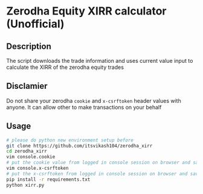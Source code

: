 # Zerodha Equity XIRR calculator (Unofficial)

## Description
The script downloads the trade information and uses current value input to calculate the XIRR of the 
zerodha equity trades

## Disclamier
Do not share your zerodha `cookie` and `x-csrftoken` header values with anyone. It can allow other to make transactions on your behalf

## Usage
```bash
# please do python new environment setup before
git clone https://github.com/itsvikash104/zerodha_xirr
cd zerodha_xirr
vim console.cookie
# put the cookie value from logged in console session on browser and save
vim console.x-csrftoken
# put the x-csrftoken from logged in console session on browser and save
pip install -r requirements.txt
python xirr.py
```